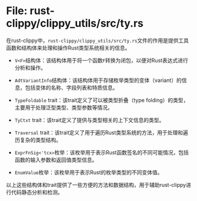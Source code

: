# File: rust-clippy/clippy_utils/src/ty.rs

在rust-clippy中，`rust-clippy/clippy_utils/src/ty.rs`文件的作用是提供工具函数和结构体来处理和操作Rust类型系统相关的信息。

- `V<F>`结构体：该结构体用于将一个函数`F`转换为闭包，以便对Rust表达式进行分析和操作。

- `AdtVariantInfo`结构体：该结构体用于存储枚举类型的变体（variant）的信息，包括变体的名称、字段列表和特质信息。

- `TypeFoldable` trait：该trait定义了可以被类型折叠（type folding）的类型，主要用于处理泛型类型、类型参数等情况。

- `TyCtxt` trait：该trait定义了提供与类型相关的上下文信息的类型。

- `Traversal` trait：该trait定义了用于遍历Rust类型系统的方法，用于处理和遍历复杂的类型结构。

- `ExprFnSig<'tcx>`枚举：该枚举用于表示Rust函数签名的不同可能情况，包括函数的输入参数和返回值类型信息。

- `EnumValue`枚举：该枚举用于表示Rust的枚举类型的不同变体值。

以上这些结构体和trait提供了一些方便的方法和数据结构，用于辅助rust-clippy进行代码静态分析和检测。

